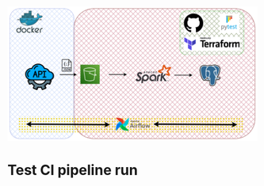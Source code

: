 ![Data Pipeline Diagram](https://github.com/yunusgrgz1/random-people-end-to-end-ci-cd-project/blob/98aa4f294e1d97305852e4ed6e099469d499406f/project%20diagram.png?raw=true)
# Test CI pipeline run
